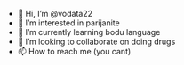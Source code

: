 - 👋 Hi, I’m @vodata22
- 👀 I’m interested in parijanite
- 🌱 I’m currently learning bodu language
- 💞️ I’m looking to collaborate on doing drugs 
- 📫 How to reach me (you cant)

<!---
vodata22/vodata22 is a ✨ special ✨ repository because its `README.md` (this file) appears on your GitHub profile.
You can click the Preview link to take a look at your changes.
--->
